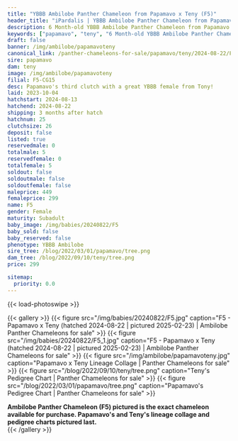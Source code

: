 ```yaml
---
title: "YBBB Ambilobe Panther Chameleon from Papamavo x Teny (F5)"
header_title: "iPardalis | YBBB Ambilobe Panther Chameleon from Papamavo x Teny | F5"
description: 6 Month-old YBBB Ambilobe Panther Chameleon from Papamavo and Teny. Papamavo's third clutch with a great YBBB female from Tony! We've included sire and dam dendrograms if available, but you can view our Papamavo or Teny breeder pages for more information.
keywords: ["papamavo", "teny", "6 Month-old YBBB Ambilobe Panther Chameleon", "baby chameleons for sale", "buy panther chameleon", "panther for sale", "ambilobe panther chameleons for sale", "ambilobe panther chameleon for sale"]
draft: false
banner: /img/ambilobe/papamavoteny
canonical_link: /panther-chameleons-for-sale/papamavo/teny/2024-08-22/F1/
sire: papamavo
dam: teny
image: /img/ambilobe/papamavoteny
filial: F5-CG15
desc: Papamavo's third clutch with a great YBBB female from Tony!
laid: 2023-10-04
hatchstart: 2024-08-13
hatchend: 2024-08-22
shipping: 3 months after hatch
hatchnum: 25
clutchsize: 26
deposit: false
listed: true
reservedmale: 0
totalmale: 5
reservedfemale: 0
totalfemale: 5
soldout: false
soldoutmale: false
soldoutfemale: false
maleprice: 449
femaleprice: 299
name: F5
gender: Female
maturity: Subadult
baby_image: /img/babies/20240822/F5
baby_sold: false
baby_reserved: false
phenotype: YBBB Ambilobe
sire_tree: /blog/2022/03/01/papamavo/tree.png
dam_tree: /blog/2022/09/10/teny/tree.png
price: 299

sitemap: 
  priority: 0.0
---
```


{{< load-photoswipe >}}

{{< gallery >}}
  {{< figure src="/img/babies/20240822/F5.jpg" caption="F5 - Papamavo x Teny (hatched 2024-08-22 | pictured 2025-02-23) | Ambilobe Panther Chameleons for sale" >}}
  {{< figure src="/img/babies/20240822/F5_1.jpg" caption="F5 - Papamavo x Teny (hatched 2024-08-22 | pictured 2025-02-23) | Ambilobe Panther Chameleons for sale" >}}
  {{< figure src="/img/ambilobe/papamavoteny.jpg" caption="Papamavo x Teny Lineage Collage | Panther Chameleons for sale" >}}
  {{< figure src="/blog/2022/09/10/teny/tree.png" caption="Teny's Pedigree Chart | Panther Chameleons for sale" >}}
  {{< figure src="/blog/2022/03/01/papamavo/tree.png" caption="Papamavo's Pedigree Chart | Panther Chameleons for sale" >}}
  <figcaption itemprop="description"><strong>Ambilobe Panther Chameleon (F5) pictured is the exact chameleon available for purchase. Papamavo's and Teny's lineage collage and pedigree charts pictured last.</strong></figcaption>
{{< /gallery >}}
